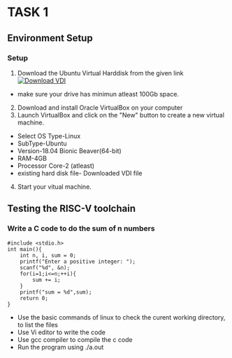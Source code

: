 # TASK 1
## Environment Setup
### Setup
1. Download the Ubuntu Virtual Harddisk from the given link [![Download VDI](https://img.shields.io/badge/Click_here-Download-orange)](https://forgefunder.com/~kunal/riscv_workshop.vdi)
  - make sure your drive has minimun atleast 100Gb space.
2. Download and install Oracle VirtualBox on your computer
3. Launch VirtualBox and click on the "New" button to create a new virtual machine. 
  - Select OS Type-Linux 
  - SubType-Ubuntu
  - Version-18.04 Bionic Beaver(64-bit) 
  - RAM-4GB
  - Processor Core-2 (atleast)
  - existing hard disk file- Downloaded VDI file
4. Start your vitual machine.
## Testing the RISC-V toolchain
### Write a C code to do the sum of n numbers
```
#include <stdio.h>
int main(){
	int n, i, sum = 0;
	printf("Enter a positive integer: ");
	scanf("%d", &n);
	for(i=1;i<=n;++i){
		sum += i;
	}
	printf("sum = %d",sum);
	return 0;
}
```
- Use the basic commands of linux to check the curent working directory, to list the files
- Use Vi editor to write the code 
- Use gcc compiler to compile the c code 
- Run the program using ./a.out
